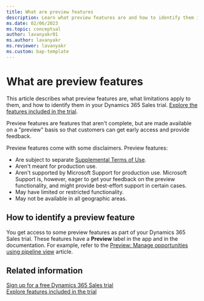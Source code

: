 ```yaml
---
title: What are preview features
description: Learn what preview features are and how to identify them in your Dynamics 365 Sales trial.
ms.date: 02/06/2023
ms.topic: conceptual
author: lavanyakr01
ms.author: lavanyakr
ms.reviewer: lavanyakr
ms.custom: bap-template
---
```


# What are preview features

This article describes what preview features are, what limitations apply to them, and how to identify them in your Dynamics 365 Sales trial. [Explore the features included in the trial](features-in-trial.md).

Preview features are features that aren't complete, but are made available on a "preview" basis so that customers can get early access and provide feedback.

Preview features come with some disclaimers. Preview features:

- Are subject to separate [Supplemental Terms of Use](https://go.microsoft.com/fwlink/p/?LinkId=511446).
- Aren't meant for production use.
- Aren't supported by Microsoft Support for production use. Microsoft Support is, however, eager to get your feedback on the preview functionality, and might provide best-effort support in certain cases.
- May have limited or restricted functionality.
- May not be available in all geographic areas.

## How to identify a preview feature

You get access to some preview features as part of your Dynamics 365 Sales trial. These features have a **Preview** label in the app and in the documentation. For example, refer to the [Preview: Manage opportunities using pipeline view](use-opportunity-pipeline-view.md) article.

## Related information

[Sign up for a free Dynamics 365 Sales trial](sign-up-for-sales-trial.md)  
[Explore features included in the trial](features-in-trial.md)
